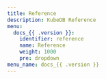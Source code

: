 ```yaml
---
title: Reference
description: KubeDB Reference
menu:
  docs_{{ .version }}:
    identifier: reference
    name: Reference
    weight: 1000
    pre: dropdown
menu_name: docs_{{ .version }}
---
```

